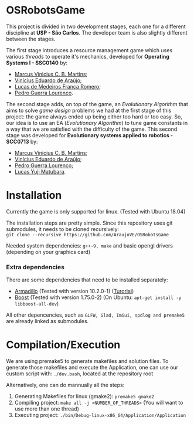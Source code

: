 # OSRobotsGame

This project is divided in two development stages, each one for a different discipline at **USP - São Carlos**. The developer team is also slightly different between the stages.

The first stage introduces a resource management game which uses various *threads* to operate it's mechanics, developed for **Operating Systems I - SSC0140** by:
- [Marcus Vinicius C. B. Martins](https://github.com/marcuscastelo);
- [Vinícius Eduardo de Araújo](https://github.com/AraujoVE);
- [Lucas de Medeiros França Romero](https://github.com/LMFRomero);
- [Pedro Guerra Lourenço](https://github.com/Haltz01).

The second stage adds, on top of the game, an *Evolutionary Algorithm* that aims to solve *game design* problems we had at the first stage of this project: the game always ended up being either too hard or too easy. So, our idea is to use an EA (*Evolutionary Algorithm*) to tune game constants in a way that we are satisfied with the difficulty of the game. This second stage was developed for **Evolutionary systems applied to robotics - SCC0713** by:

- [Marcus Vinicius C. B. Martins](https://github.com/marcuscastelo);
- [Vinícius Eduardo de Araújo](https://github.com/AraujoVE);
- [Pedro Guerra Lourenço](https://github.com/Haltz01);
- [Lucas Yuji Matubara](https://github.com/YujiMatubara).

# Installation

Currently the game is only supported for linux. (Tested with Ubuntu 18.04)

The installation steps are pretty simple.
Since this repository uses git submodules, it needs to be cloned recursively: \
`git clone --recursive https://github.com/AraujoVE/OSRobotsGame`

Needed system dependencies: `g++-9, make` and basic opengl drivers (depending on your graphics card)

### Extra dependencies
There are some dependencies that need to be installed separately:
- [Armadillo](http://arma.sourceforge.net/download.html) (Tested with version 10.2.0-1) ([Turorial](https://github.com/masumhabib/quest/wiki/How-to-Install-Armadillo))
- [Boost](https://www.boost.org/users/download) (Tested with version 1.75.0-2) (On Ubuntu: `apt-get install -y libboost-all-dev`)

All other depencencies, such as `GLFW, Glad, ImGui, spdlog and premake5` are already linked as submodules.

# Compilation/Execution

We are using premake5 to generate makefiles and solution files.
To generate those makefiles and execute the Application, one can use our custom script with: `./dev.bash`, located at the repository root

Alternatively, one can do mannually all the steps:
1. Generating Makefiles for linux (gmake2): `premake5 gmake2`
2. Compiling project: `make all -j <NUMBER_OF_THREADS>` (You will want to use more than one thread)
3. Executing project: `./bin/Debug-linux-x86_64/Application/Application`
